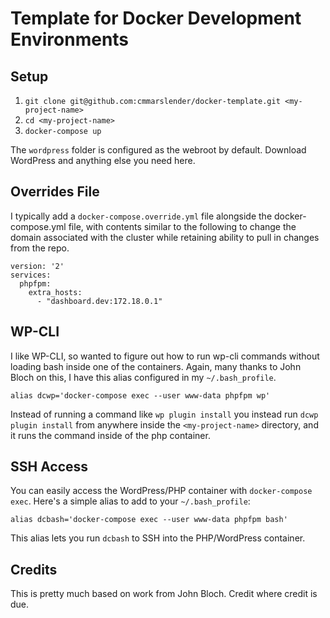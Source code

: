 # Template for Docker Development Environments

## Setup
1. `git clone git@github.com:cmmarslender/docker-template.git <my-project-name>`
1. `cd <my-project-name>`
1. `docker-compose up`

The `wordpress` folder is configured as the webroot by default. Download WordPress and anything else you need here.

## Overrides File

I typically add a `docker-compose.override.yml` file alongside the docker-compose.yml file, with contents similar to
the following to change the domain associated with the cluster while retaining ability to pull in changes from the repo.

```
version: '2'
services:
  phpfpm:
    extra_hosts:
      - "dashboard.dev:172.18.0.1"
```

## WP-CLI

I like WP-CLI, so wanted to figure out how to run wp-cli commands without loading bash inside one of the containers. Again,
many thanks to John Bloch on this, I have this alias configured in my `~/.bash_profile`. 

```
alias dcwp='docker-compose exec --user www-data phpfpm wp'
```

Instead of running a command like `wp plugin install` you instead run `dcwp plugin install` from anywhere inside the 
`<my-project-name>` directory, and it runs the command inside of the php container.

## SSH Access

You can easily access the WordPress/PHP container with `docker-compose exec`. Here's a simple alias to add to your `~/.bash_profile`:

```
alias dcbash='docker-compose exec --user www-data phpfpm bash'
```

This alias lets you run `dcbash` to SSH into the PHP/WordPress container.

## Credits

This is pretty much based on work from John Bloch. Credit where credit is due. 
